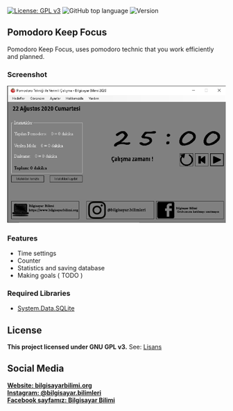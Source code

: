 ﻿[![License: GPL v3](https://img.shields.io/badge/License-GPLv3-blue.svg)](https://www.gnu.org/licenses/gpl-3.0)
![GitHub top language](https://img.shields.io/github/languages/top/Spelchure/Pomodoro-Keep-Focus)
![Version](https://img.shields.io/badge/version-1.0-blue)

## Pomodoro Keep Focus

Pomodoro Keep Focus, uses pomodoro technic that you work efficiently and planned.

### Screenshot
![Screenhot](Images/prog.PNG?raw=true)

### Features

* Time settings
* Counter
* Statistics and saving database
* Making goals ( TODO )

### Required Libraries
* [System.Data.SQLite](https://www.nuget.org/packages/System.Data.SQLite)


## License
**This project licensed under GNU GPL v3.**
See: [Lisans](https://github.com/Spelchure/Pomodoro-Keep-Focus/blob/master/LICENSE)

## Social Media 
**[Website: bilgisayarbilimi.org](https://www.bilgisayarbilimi.org)**<br/>
**[Instagram: @bilgisayar.bilimleri](https://www.instagram.com/bilgisayar.bilimleri)**<br/>
**[Facebook sayfamız: Bilgisayar Bilimi](https://www.facebook.com/Bilgisayar-Bilimi-588994085125986)**<br/>
